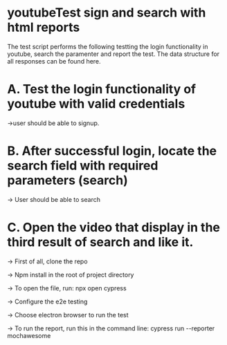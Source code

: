 # youtubeTest sign and search with html reports


The test script performs the following testting the login functionality in youtube, search the paramenter and report the test. The data structure for all responses can be found here.

# A. Test the login functionality of youtube with valid credentials
->user should be able to signup.

# B. After successful login, locate the search field with required parameters (search)
-> User should be able to search


# C. Open the video that display in the third result of search and like it.

->  First of all, clone the repo

->  Npm install in the root of project directory

->  To open the file, run: npx open cypress

->  Configure the e2e testing

->  Choose electron browser to run the test

->  To run the report, run this in the command line: cypress run --reporter mochawesome
